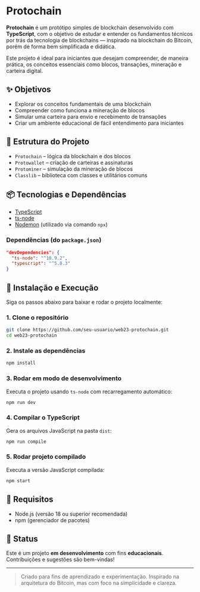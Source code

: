 # Protochain

**Protochain** é um protótipo simples de blockchain desenvolvido com **TypeScript**, com o objetivo de estudar e entender os fundamentos técnicos por trás da tecnologia de blockchains — inspirado na blockchain do Bitcoin, porém de forma bem simplificada e didática.

Este projeto é ideal para iniciantes que desejam compreender, de maneira prática, os conceitos essenciais como blocos, transações, mineração e carteira digital.

## ✨ Objetivos

- Explorar os conceitos fundamentais de uma blockchain
- Compreender como funciona a mineração de blocos
- Simular uma carteira para envio e recebimento de transações
- Criar um ambiente educacional de fácil entendimento para iniciantes

## 🧱 Estrutura do Projeto

- `Protochain` – lógica da blockchain e dos blocos
- `Protowallet` – criação de carteiras e assinaturas
- `Protominer` – simulação da mineração de blocos
- `Classlib` – biblioteca com classes e utilitários comuns

## 📦 Tecnologias e Dependências

- [TypeScript](https://www.typescriptlang.org/)
- [ts-node](https://typestrong.org/ts-node/)
- [Nodemon](https://nodemon.io/) (utilizado via comando `npx`)

### Dependências (do `package.json`)
```json
"devDependencies": {
  "ts-node": "^10.9.2",
  "typescript": "^5.8.3"
}
```

## 🚀 Instalação e Execução

Siga os passos abaixo para baixar e rodar o projeto localmente:

### 1. Clone o repositório
```bash
git clone https://github.com/seu-usuario/web23-protochain.git
cd web23-protochain
```

### 2. Instale as dependências
```bash
npm install
```

### 3. Rodar em modo de desenvolvimento
Executa o projeto usando `ts-node` com recarregamento automático:
```bash
npm run dev
```

### 4. Compilar o TypeScript
Gera os arquivos JavaScript na pasta `dist`:
```bash
npm run compile
```

### 5. Rodar projeto compilado
Executa a versão JavaScript compilada:
```bash
npm start
```

## 📁 Requisitos

- Node.js (versão 18 ou superior recomendada)
- npm (gerenciador de pacotes)

## 🧪 Status

Este é um projeto **em desenvolvimento** com fins **educacionais**. Contribuições e sugestões são bem-vindas!

---

> Criado para fins de aprendizado e experimentação. Inspirado na arquitetura do Bitcoin, mas com foco na simplicidade e clareza.
